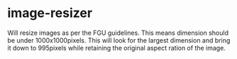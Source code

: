 # image-resizer
Will resize images as per the FGU guidelines. This means dimension should be under 1000x1000pixels. This will look for the largest dimension and bring it down to 995pixels while retaining the original aspect ration of the image. 